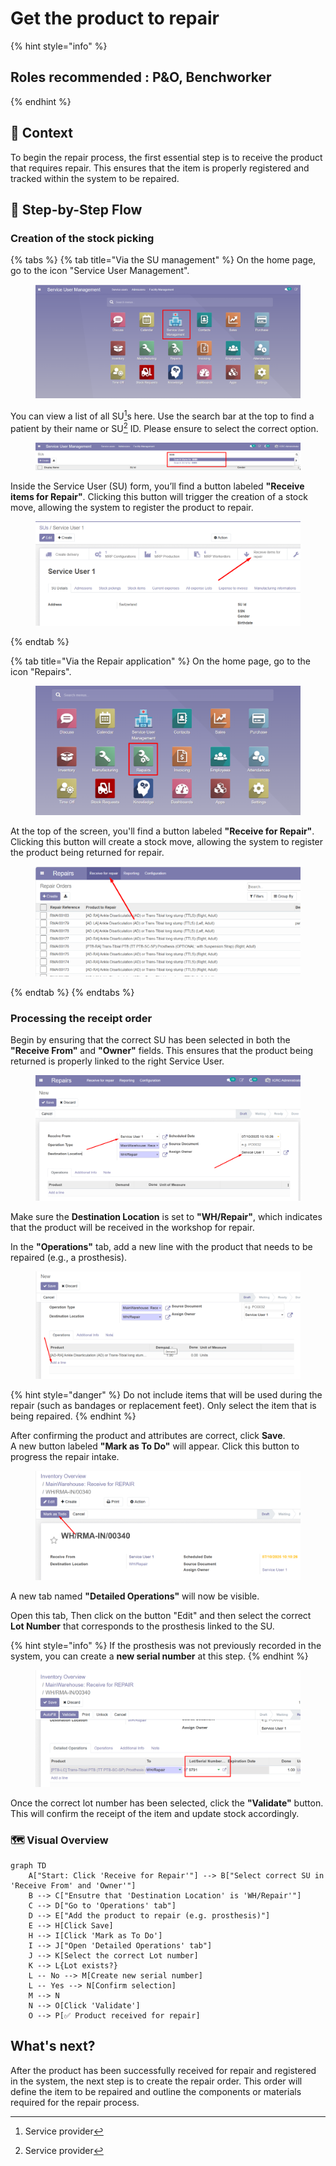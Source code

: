 # Get the product to repair

{% hint style="info" %}
## Roles recommended :  P\&O, Benchworker
{% endhint %}

## **🧭** Context&#x20;

To begin the repair process, the first essential step is to receive the product that requires repair. This ensures that the item is properly registered and tracked within the system to be repaired.&#x20;

## 🔄 Step-by-Step Flow&#x20;

### Creation of the stock picking

{% tabs %}
{% tab title="Via the SU management" %}
On the home page, go to the icon "Service User Management".

<figure><img src="../../.gitbook/assets/image (160).png" alt=""><figcaption></figcaption></figure>

You can view a list of all SU[^1]s here. Use the search bar at the top to find a patient by their name or SU[^1] ID. Please ensure to select the correct option.

<figure><img src="../../.gitbook/assets/image (161).png" alt=""><figcaption></figcaption></figure>

Inside the Service User (SU) form, you’ll find a button labeled **"Receive items for Repair"**. Clicking this button will trigger the creation of a stock move, allowing the system to register the product to repair.

<figure><img src="../../.gitbook/assets/image (269).png" alt=""><figcaption></figcaption></figure>
{% endtab %}

{% tab title="Via the Repair application" %}
On the home page, go to the icon "Repairs".

<figure><img src="../../.gitbook/assets/image (270).png" alt=""><figcaption></figcaption></figure>

At the top of the screen, you'll find a button labeled **"Receive for Repair"**. Clicking this button will create a stock move, allowing the system to register the product being returned for repair.

<figure><img src="../../.gitbook/assets/image (271).png" alt=""><figcaption></figcaption></figure>
{% endtab %}
{% endtabs %}

### Processing the receipt order

Begin by ensuring that the correct SU has been selected in both the **"Receive From"** and **"Owner"** fields. This ensures that the product being returned is properly linked to the right Service User.

<figure><img src="../../.gitbook/assets/image (272).png" alt=""><figcaption></figcaption></figure>

Make sure the **Destination Location** is set to **"WH/Repair"**, which indicates that the product will be received in the workshop for repair.

In the **"Operations"** tab, add a new line with the product that needs to be repaired (e.g., a prosthesis).

<figure><img src="../../.gitbook/assets/image (273).png" alt=""><figcaption></figcaption></figure>

{% hint style="danger" %}
Do not include items that will be used during the repair (such as bandages or replacement feet). Only select the item that is being repaired.
{% endhint %}

After confirming the product and attributes are correct, click **Save**.\
A new button labeled **"Mark as To Do"** will appear. Click this button to progress the repair intake.

<figure><img src="../../.gitbook/assets/image (274).png" alt=""><figcaption></figcaption></figure>

A new tab named **"Detailed Operations"** will now be visible.

Open this tab, Then click on the button "Edit" and then select the correct **Lot Number** that corresponds to the prosthesis linked to the SU.

{% hint style="info" %}
If the prosthesis was not previously recorded in the system, you can create a **new serial number** at this step.
{% endhint %}

<figure><img src="../../.gitbook/assets/image (275).png" alt=""><figcaption></figcaption></figure>



Once the correct lot number has been selected, click the **"Validate"** button. This will confirm the receipt of the item and update stock accordingly.

### 🗺️ Visual Overview&#x20;

```mermaid
graph TD
    A["Start: Click 'Receive for Repair'"] --> B["Select correct SU in 'Receive From' and 'Owner'"]
    B --> C["Ensutre that 'Destination Location' is 'WH/Repair'"]
    C --> D["Go to 'Operations' tab"]
    D --> E["Add the product to repair (e.g. prosthesis)"]
    E --> H[Click Save]
    H --> I[Click 'Mark as To Do']
    I --> J["Open 'Detailed Operations' tab"]
    J --> K[Select the correct Lot number]
    K --> L{Lot exists?}
    L -- No --> M[Create new serial number]
    L -- Yes --> N[Confirm selection]
    M --> N
    N --> O[Click 'Validate']
    O --> P[✅ Product received for repair]
```

## What's next?&#x20;

After the product has been successfully received for repair and registered in the system, the next step is to create the repair order. This order will define the item to be repaired and outline the components or materials required for the repair process.

[^1]: Service provider
